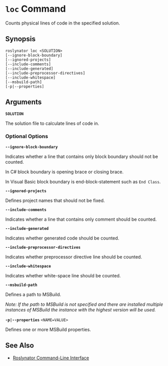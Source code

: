 
# `loc` Command

Counts physical lines of code in the specified solution.

## Synopsis

```
roslynator loc <SOLUTION>
[--ignore-block-boundary]
[--ignored-projects]
[--include-comments]
[--include-generated]
[--include-preprocessor-directives]
[--include-whitespace]
[--msbuild-path]
[-p|--properties]
```

## Arguments

**`SOLUTION`**

The solution file to calculate lines of code in.

### Optional Options

**`--ignore-block-boundary`**

Indicates whether a line that contains only block boundary should not be counted.

In C# block boundary is opening brace or closing brace.

In Visual Basic block boundary is end-block-statement such as `End Class`.

**`--ignored-projects`**

Defines project names that should not be fixed.

**`--include-comments`**

Indicates whether a line that contains only comment should be counted.

**`--include-generated`**

Indicates whether generated code should be counted.

**`--include-preprocessor-directives`**

Indicates whether preprocessor directive line should be counted.

**`--include-whitespace`**

Indicates whether white-space line should be counted.

**`--msbuild-path`**

Defines a path to MSBuild.

*Note: If the path to MSBuild is not specified and there are installed multiple instances of MSBuild the instance with the highest version will be used.*

**`-p|--properties`** `<NAME=VALUE>`

Defines one or more MSBuild properties.

## See Also

* [Roslynator Command-Line Interface](README.md)
